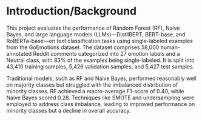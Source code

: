 # Introduction/Background
This project evaluates the performance of Random Forest (RF), Naive Bayes, and large language models (LLMs)—DistilBERT,
BERT-base, and RoBERTa-base—on text classification tasks using single-labeled examples from the GoEmotions dataset.
The dataset comprises 58,000 human-annotated Reddit comments categorized into 27 emotion labels and a Neutral class,
with 83% of the examples being single-labeled. It is split into 43,410 training samples, 5,426 validation samples, and
5,427 test samples.

Traditional models, such as RF and Naive Bayes, performed reasonably well on majority
classes but struggled with the imbalanced distribution of minority classes. RF achieved a macro-average F1-score of 0.40,
while Naive Bayes scored 0.28. Techniques like SMOTE and undersampling were employed to address class imbalance,
leading to improved performance on minority classes but a decline in overall accuracy.
